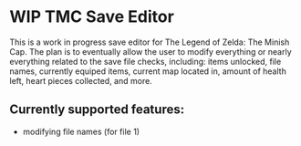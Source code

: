 # WIP TMC Save Editor

This is a work in progress save editor for The Legend of Zelda: The Minish Cap. The plan is to eventually allow the user to modify everything or nearly everything related to the save file checks, including: items unlocked, file names, currently equiped items, current map located in, amount of health left, heart pieces collected, and more.

## Currently supported features:

* modifying file names (for file 1)
